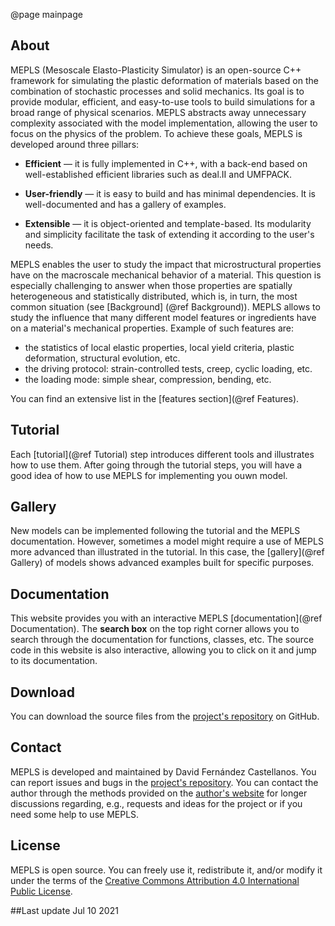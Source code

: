 

@page mainpage


<div id="TextBox">

## About 

MEPLS (Mesoscale Elasto-Plasticity Simulator) is an open-source C++ framework 
for simulating the plastic deformation of materials based on the combination of 
stochastic processes and solid mechanics. Its goal is to provide modular, 
efficient, and easy-to-use tools to build simulations for a broad range of
physical scenarios. MEPLS abstracts away unnecessary complexity associated with the model 
implementation, allowing the user to focus on the physics of the problem. To achieve these goals,
MEPLS is developed around three pillars:

  * **Efficient** — it is fully implemented in C++, with a back-end based on 
    well-established efficient libraries such as deal.II and UMFPACK.

  * **User-friendly** — it is easy to build and has minimal dependencies. It 
    is well-documented and has a gallery of examples.

  * **Extensible** — it is object-oriented and template-based. Its modularity 
    and simplicity facilitate the task of extending it according to the user's 
    needs.

MEPLS enables the user to study the impact that microstructural properties have on the macroscale
mechanical behavior of a material. This question is especially challenging to answer when 
those properties are spatially heterogeneous and statistically distributed, which is, in turn, 
the most common situation (see [Background] (@ref Background)). MEPLS allows to study 
the influence that many different model features or ingredients have on a material's mechanical 
properties. Example of such features are:

* the statistics of local elastic properties, local yield criteria, plastic deformation, structural 
evolution, etc.
* the driving protocol: strain-controlled tests, creep, cyclic loading, etc.
* the loading mode: simple shear, compression, bending, etc.

You can find an extensive list in the [features section](@ref Features).


## Tutorial 

Each [tutorial](@ref Tutorial) step introduces different tools and illustrates how to use them. 
After going through the tutorial steps, you will have a good idea of how to use MEPLS for implementing you 
ouwn model.

## Gallery

New models can be implemented following the tutorial and the MEPLS documentation. However, 
sometimes a model might require a use of MEPLS more advanced than illustrated in the tutorial. In
this case, the [gallery](@ref Gallery) of models shows advanced examples built for specific 
purposes. 


## Documentation
This website provides you with an interactive MEPLS [documentation](@ref Documentation). The 
**search box** on the top right corner allows you to search through the documentation for 
functions, classes, etc. The source code in this website is also interactive, allowing you to
click on it and jump to its documentation.


## Download

You can download the source files from the [project's repository] on GitHub.

## Contact
MEPLS is developed and maintained by David Fernández Castellanos. You can report issues and bugs 
in the [project's repository](https://github.com/kastellane/MEPLS). You can contact the author 
through the methods provided on the [author's website] for longer discussions regarding, e.g., 
requests and ideas for the project or if you need some help to use MEPLS.


## License
MEPLS is open source. You can freely use it, redistribute it, and/or modify it
under the terms of the [Creative Commons Attribution 4.0 International Public 
License](https://creativecommons.org/licenses/by/4.0/).


##Last update
Jul 10 2021


<br></div> 


[deal.II]: https://www.dealii.org/
[project's website]: https://mepls.davidfcastellanos.com/
[author's website]: https://www.davidfcastellanos.com/contact
[project's repository]: https://github.com/kastellane/MEPLS

